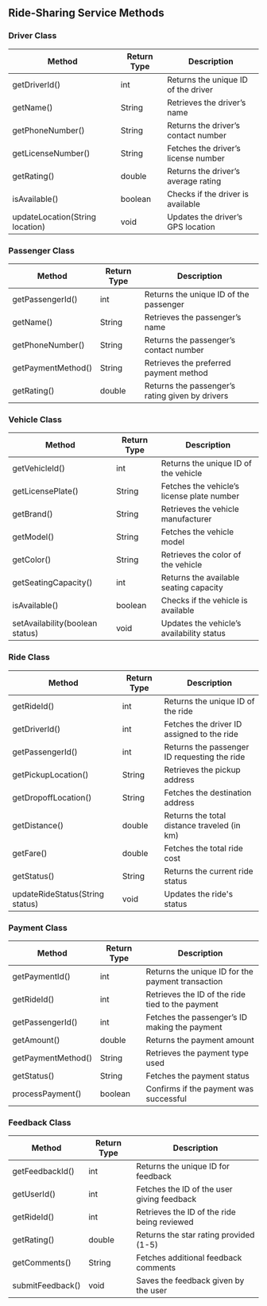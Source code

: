 ## Ride-Sharing Service Methods

### Driver Class
| Method                         | Return Type  | Description |
|--------------------------------|-------------|-------------|
| getDriverId()                  | int         | Returns the unique ID of the driver |
| getName()                      | String      | Retrieves the driver’s name |
| getPhoneNumber()               | String      | Returns the driver’s contact number |
| getLicenseNumber()             | String      | Fetches the driver’s license number |
| getRating()                    | double      | Returns the driver’s average rating |
| isAvailable()                  | boolean     | Checks if the driver is available |
| updateLocation(String location) | void       | Updates the driver’s GPS location |

### Passenger Class
| Method                         | Return Type  | Description |
|--------------------------------|-------------|-------------|
| getPassengerId()               | int         | Returns the unique ID of the passenger |
| getName()                      | String      | Retrieves the passenger’s name |
| getPhoneNumber()               | String      | Returns the passenger’s contact number |
| getPaymentMethod()             | String      | Retrieves the preferred payment method |
| getRating()                    | double      | Returns the passenger’s rating given by drivers |

### Vehicle Class
| Method                         | Return Type  | Description |
|--------------------------------|-------------|-------------|
| getVehicleId()                 | int         | Returns the unique ID of the vehicle |
| getLicensePlate()              | String      | Fetches the vehicle’s license plate number |
| getBrand()                     | String      | Retrieves the vehicle manufacturer |
| getModel()                     | String      | Fetches the vehicle model |
| getColor()                     | String      | Retrieves the color of the vehicle |
| getSeatingCapacity()           | int         | Returns the available seating capacity |
| isAvailable()                  | boolean     | Checks if the vehicle is available |
| setAvailability(boolean status) | void       | Updates the vehicle’s availability status |

### Ride Class
| Method                         | Return Type  | Description |
|--------------------------------|-------------|-------------|
| getRideId()                    | int         | Returns the unique ID of the ride |
| getDriverId()                  | int         | Fetches the driver ID assigned to the ride |
| getPassengerId()               | int         | Returns the passenger ID requesting the ride |
| getPickupLocation()            | String      | Retrieves the pickup address |
| getDropoffLocation()           | String      | Fetches the destination address |
| getDistance()                  | double      | Returns the total distance traveled (in km) |
| getFare()                      | double      | Fetches the total ride cost |
| getStatus()                    | String      | Returns the current ride status |
| updateRideStatus(String status) | void       | Updates the ride's status |

### Payment Class
| Method                         | Return Type  | Description |
|--------------------------------|-------------|-------------|
| getPaymentId()                 | int         | Returns the unique ID for the payment transaction |
| getRideId()                    | int         | Retrieves the ID of the ride tied to the payment |
| getPassengerId()               | int         | Fetches the passenger’s ID making the payment |
| getAmount()                    | double      | Returns the payment amount |
| getPaymentMethod()             | String      | Retrieves the payment type used |
| getStatus()                    | String      | Fetches the payment status |
| processPayment()               | boolean     | Confirms if the payment was successful |

### Feedback Class
| Method                         | Return Type  | Description |
|--------------------------------|-------------|-------------|
| getFeedbackId()                | int         | Returns the unique ID for feedback |
| getUserId()                    | int         | Fetches the ID of the user giving feedback |
| getRideId()                    | int         | Retrieves the ID of the ride being reviewed |
| getRating()                    | double      | Returns the star rating provided (1-5) |
| getComments()                  | String      | Fetches additional feedback comments |
| submitFeedback()               | void        | Saves the feedback given by the user |
